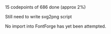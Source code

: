 15 codepoints of 686 done (approx 2%)

Still need to write svg2png script

No import into FontForge has yet been attempted.
